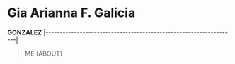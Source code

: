 # Gia Arianna F. Galicia
**GONZALEZ**
|-------------------------------------------------------------------| 
> ME (ABOUT)



